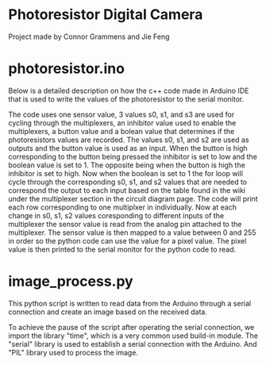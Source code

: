 # Photoresistor Digital Camera
Project made by Connor Grammens and Jie Feng

# photoresistor.ino
Below is a detailed description on how the c++ code made in Arduino IDE that is used to write the values of the photoresistor to the serial monitor.

The code uses one sensor value, 3 values s0, s1, and s3 are used for cycling through the multiplexers, an inhibitor value used to enable the multiplexers, a button value and a bolean value that determines if the photoresistors values are recorded. The values s0, s1, and s2 are used as outputs and the button value is used as an input. When the button is high corresponding to the button being pressed the inhibitor is set to low and the boolean value is set to 1. The opposite being when the button is high the inhibitor is set to high. Now when the boolean is set to 1 the for loop will cycle through the corresponding s0, s1, and s2 values that are needed to correspond the output to each input based on the table found in the wiki under the multiplexer section in the circuit diagram page. The code will print each row corresponding to one multiplxer in individually. Now at each change in s0, s1, s2 values coresponding to different inputs of the multiplexer the sensor value is read from the analog pin attached to the multiplexer. The sensor value is then mapped to a value between 0 and 255 in order so the python code can use the value for a pixel value. The pixel value is then printed to the serial monitor for the python code to read. 

# image_process.py
This python script is written to read data from the Arduino through a serial connection and create an image based on the received data.

To achieve the pause of the script after operating the serial connection, we import the library "time", which is a very common used build-in module. The "serial" library is used to establish a serial connection with the Arduino. And "PIL" library used to process the image.

